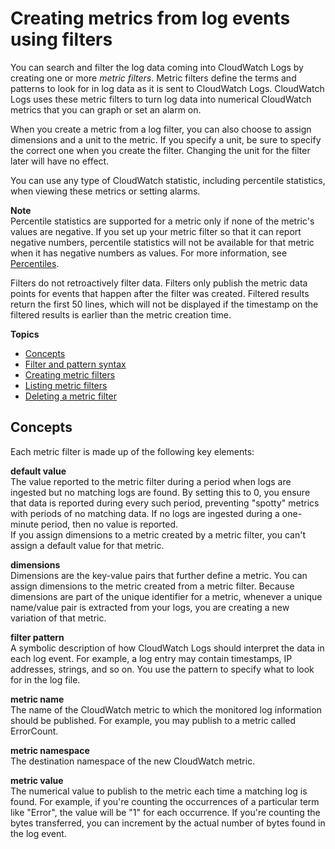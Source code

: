 # Creating metrics from log events using filters<a name="MonitoringLogData"></a>

You can search and filter the log data coming into CloudWatch Logs by creating one or more *metric filters*\. Metric filters define the terms and patterns to look for in log data as it is sent to CloudWatch Logs\. CloudWatch Logs uses these metric filters to turn log data into numerical CloudWatch metrics that you can graph or set an alarm on\.

When you create a metric from a log filter, you can also choose to assign dimensions and a unit to the metric\. If you specify a unit, be sure to specify the correct one when you create the filter\. Changing the unit for the filter later will have no effect\.

You can use any type of CloudWatch statistic, including percentile statistics, when viewing these metrics or setting alarms\.

**Note**  
Percentile statistics are supported for a metric only if none of the metric's values are negative\. If you set up your metric filter so that it can report negative numbers, percentile statistics will not be available for that metric when it has negative numbers as values\. For more information, see [Percentiles](https://docs.aws.amazon.com/AmazonCloudWatch/latest/monitoring/cloudwatch_concepts.html#Percentiles)\.

Filters do not retroactively filter data\. Filters only publish the metric data points for events that happen after the filter was created\. Filtered results return the first 50 lines, which will not be displayed if the timestamp on the filtered results is earlier than the metric creation time\.

**Topics**
+ [Concepts](#search-filter-concepts)
+ [Filter and pattern syntax](FilterAndPatternSyntax.md)
+ [Creating metric filters](MonitoringPolicyExamples.md)
+ [Listing metric filters](ListingMetricFilters.md)
+ [Deleting a metric filter](DeletingMetricFilter.md)

## Concepts<a name="search-filter-concepts"></a>

Each metric filter is made up of the following key elements:

**default value**  
The value reported to the metric filter during a period when logs are ingested but no matching logs are found\. By setting this to 0, you ensure that data is reported during every such period, preventing "spotty" metrics with periods of no matching data\. If no logs are ingested during a one\-minute period, then no value is reported\.  
If you assign dimensions to a metric created by a metric filter, you can't assign a default value for that metric\.

**dimensions**  
Dimensions are the key\-value pairs that further define a metric\. You can assign dimensions to the metric created from a metric filter\. Because dimensions are part of the unique identifier for a metric, whenever a unique name/value pair is extracted from your logs, you are creating a new variation of that metric\.

**filter pattern**  
A symbolic description of how CloudWatch Logs should interpret the data in each log event\. For example, a log entry may contain timestamps, IP addresses, strings, and so on\. You use the pattern to specify what to look for in the log file\.

**metric name**  
The name of the CloudWatch metric to which the monitored log information should be published\. For example, you may publish to a metric called ErrorCount\.

**metric namespace**  
The destination namespace of the new CloudWatch metric\.

**metric value**  
The numerical value to publish to the metric each time a matching log is found\. For example, if you're counting the occurrences of a particular term like "Error", the value will be "1" for each occurrence\. If you're counting the bytes transferred, you can increment by the actual number of bytes found in the log event\.